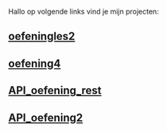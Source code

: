 Hallo op volgende links vind je mijn projecten:

## [oefeningles2](https://github.com/willem1230/oefeningenles2_willem)

## [oefening4](https://github.com/willem1230/oef4)

## [API_oefening_rest](https://github.com/willem1230/rest)

## [API_oefening2](https://github.com/willem1230/API_oefening1)